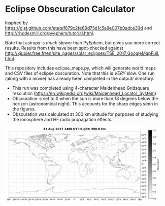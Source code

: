 # Eclipse Obscuration Calculator
Inspired by https://gist.github.com/eteq/f879c2fe69d75d1c5a9e007b0adce30d and http://rhodesmill.org/pyephem/tutorial.html.

Note that astropy is *much* slower than PyEphem, but gives you more correct results.
Results from this have been spot-checked against http://xjubier.free.fr/en/site_pages/solar_eclipses/TSE_2017_GoogleMapFull.html.

This repository includes eclipse_maps.py, which will generate world maps and CSV files
of eclipse obscuration. Note that this is *VERY* slow. One run (along with a movie)
has already been completed in the output/ directory.
* This run was completed using 4-character Maidenhead Gridsquare resolution
  (https://en.wikipedia.org/wiki/Maidenhead_Locator_System).
* Obscuration is set to 0 when the sun is more than 18 degrees below the horizon
  (astronomical night). This accounts for the sharp edges seen in the figures.
* Obscuration was calculated at 300 km altitude for purposes of studying
  the ionosphere and HF radio propagation effects.

![](eclipse.gif)
